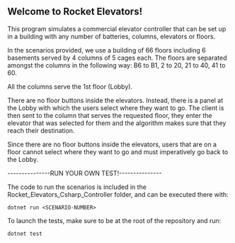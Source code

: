 ## Welcome to Rocket Elevators!

This program simulates a commercial elevator controller that can be set up in a building with any number of batteries, columns, elevators or floors.

In the scenarios provided, we use a building of 66 floors including 6 basements served by 4 columns of 5 cages each. The floors are separated amongst the columns in the following way: B6 to B1, 2 to 20, 21 to 40, 41 to 60.

All the columns serve the 1st floor (Lobby). 

There are no floor buttons inside the elevators. Instead, there is a panel at the Lobby with which the users select where they want to go.
The client is then sent to the column that serves the requested floor, they enter the elevator that was selected for them and the algorithm makes sure that they reach their destination.

Since there are no floor buttons inside the elevators, users that are on a floor cannot select where they want to go and must imperatively go back to the Lobby.

---------------RUN YOUR OWN TEST!---------------

The code to run the scenarios is included in the Rocket_Elevators_Csharp_Controller folder, and can be executed there with:

`dotnet run <SCENARIO-NUMBER>`


To launch the tests, make sure to be at the root of the repository and run:

`dotnet test`


